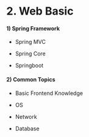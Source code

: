 # 2. Web Basic

#### 1) Spring Framework

- Spring MVC

- Spring Core

- Springboot

#### 2) Common Topics

- Basic Frontend Knowledge
    
- OS
    
- Network

- Database
    

